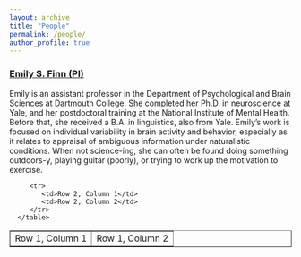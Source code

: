 ```yaml
---
layout: archive
title: "People"
permalink: /people/
author_profile: true
---
```


### [Emily S. Finn (PI)](https://thefinnlab.github.io/people/Emily.html)
Emily is an assistant professor in the Department of Psychological and Brain Sciences at Dartmouth College. She completed her Ph.D. in neuroscience at Yale, and her postdoctoral training at the National Institute of Mental Health. Before that, she received a B.A. in linguistics, also from Yale. Emily’s work is focused on individual variability in brain activity and behavior, especially as it relates to appraisal of ambiguous information under naturalistic conditions. When not science-ing, she can often be found doing something outdoors-y, playing guitar (poorly), or trying to work up the motivation to exercise.


<html>

   <head>
      <title>HTML Tables</title>
   </head>
	
   <body>
      <table border = "1">
         <tr>
            <td>Row 1, Column 1</td>
            <td>Row 1, Column 2</td>
         </tr>
         
         <tr>
            <td>Row 2, Column 1</td>
            <td>Row 2, Column 2</td>
         </tr>
      </table>
      
   </body>
</html>
